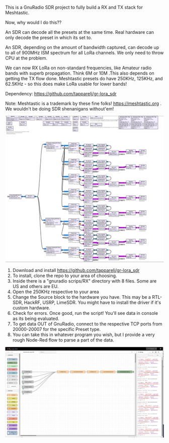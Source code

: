 This is a GnuRadio SDR project to fully build a RX and TX stack for Meshtastic.

Now, why would I do this??

An SDR can decode all the presets at the same time. Real hardware can only decode the preset in which its set to.

An SDR, depending on the amount of bandwidth captured, can decode up to all of 900MHz ISM spectrum for all LoRa channels. We only need to throw CPU at the problem.

We can now RX LoRa on non-standard frequencies, like Amateur radio bands with superb propagation. Think 6M or 10M .This also depends on getting the TX flow done. Meshtastic presets do have 250KHz, 125KHz, and 62.5KHz - so this does make LoRa usable for lower bands!

Dependency: https://github.com/tapparelj/gr-lora_sdr

Note: Meshtastic is a trademark by these fine folks! https://meshtastic.org . We wouldn't be doing SDR shenanigans without'em!

![](public/US_all_preset_capture.png)



1. Download and install https://github.com/tapparelj/gr-lora_sdr
2. To install, clone the repo to your area of choosing. 
3. Inside there is a "gnuradio scrips/RX" directory with 8 files. Some are US and others are EU. 
4. Open the 250KHz respective to your area
5. Change the Source block to the hardware you have. This may be a RTL-SDR, HackRF, USRP, LimeSDR. You might have to install the driver if it's custom hardware.
5. Check for errors. Once good, run the script! You'll see data in console as its being evaluated.
6. To get data OUT of GnuRadio, connect to the respective TCP ports from 20000-20007 for the specific Preset type.
7. You can take this in whatever program you wish, but I provide a very rough Node-Red flow to parse a part of the data.

![](public/nodered_data_capture.png)